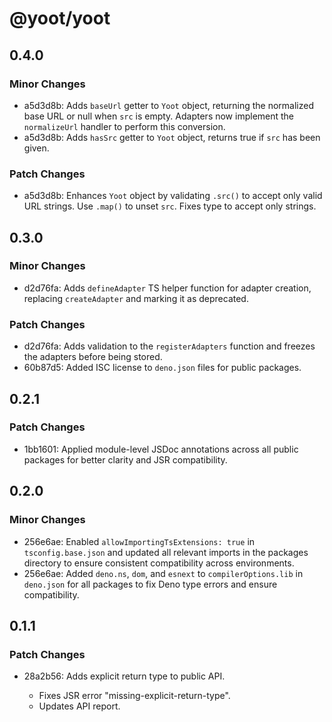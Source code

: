 # @yoot/yoot

## 0.4.0

### Minor Changes

- a5d3d8b: Adds `baseUrl` getter to `Yoot` object, returning the normalized base URL or null when `src` is empty.
  Adapters now implement the `normalizeUrl` handler to perform this conversion.
- a5d3d8b: Adds `hasSrc` getter to `Yoot` object, returns true if `src` has been given.

### Patch Changes

- a5d3d8b: Enhances `Yoot` object by validating `.src()` to accept only valid URL strings.
  Use `.map()` to unset `src`. Fixes type to accept only strings.

## 0.3.0

### Minor Changes

- d2d76fa: Adds `defineAdapter` TS helper function for adapter creation, replacing `createAdapter` and marking it as deprecated.

### Patch Changes

- d2d76fa: Adds validation to the `registerAdapters` function and freezes the adapters before being stored.
- 60b87d5: Added ISC license to `deno.json` files for public packages.

## 0.2.1

### Patch Changes

- 1bb1601: Applied module-level JSDoc annotations across all public packages for better clarity and JSR compatibility.

## 0.2.0

### Minor Changes

- 256e6ae: Enabled `allowImportingTsExtensions: true` in `tsconfig.base.json` and updated all relevant imports in the packages directory to ensure consistent compatibility across environments.
- 256e6ae: Added `deno.ns`, `dom`, and `esnext` to `compilerOptions.lib` in `deno.json` for all packages to fix Deno type errors and ensure compatibility.

## 0.1.1

### Patch Changes

- 28a2b56: Adds explicit return type to public API.

  - Fixes JSR error "missing-explicit-return-type".
  - Updates API report.

